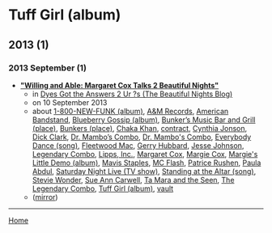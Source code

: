 # Tuff Girl (album)

## 2013 (1)

### 2013 September (1)

 - [**"Willing and Able: Margaret Cox Talks 2 Beautiful Nights"**](http://beautifulnightschitown.blogspot.com/2013/09/willing-and-able-margaret-cox-talks-2.html)
    - in [Dyes Got the Answers 2 Ur ?s (The Beautiful Nights Blog)](../../../publications/dyes-got-the-answers-2-ur-s-the-beautiful-nights-blog/index.md)
    - on 10 September 2013
    - about [1-800-NEW-FUNK (album)](../../../topics/album/1-800-new-funk/index.md), [A&M Records](../../../topics/a-m-records/index.md), [American Bandstand](../../../topics/american-bandstand/index.md), [Blueberry Gossip (album)](../../../topics/album/blueberry-gossip/index.md), [Bunker’s Music Bar and Grill (place)](../../../topics/place/bunker-s-music-bar-and-grill/index.md), [Bunkers (place)](../../../topics/place/bunkers/index.md), [Chaka Khan](../../../topics/chaka-khan/index.md), [contract](../../../topics/contract/index.md), [Cynthia Jonson](../../../topics/cynthia-jonson/index.md), [Dick Clark](../../../topics/dick-clark/index.md), [Dr. Mambo’s Combo](../../../topics/dr-mambo-s-combo/index.md), [Dr. Mambo's Combo](../../../topics/dr-mambo-s-combo/index.md), [Everybody Dance (song)](../../../topics/song/everybody-dance/index.md), [Fleetwood Mac](../../../topics/fleetwood-mac/index.md), [Gerry Hubbard](../../../topics/gerry-hubbard/index.md), [Jesse Johnson](../../../topics/jesse-johnson/index.md), [Legendary Combo](../../../topics/legendary-combo/index.md), [Lipps, Inc.](../../../topics/lipps-inc/index.md), [Margaret Cox](../../../topics/margaret-cox/index.md), [Margie Cox](../../../topics/margie-cox/index.md), [Margie's Little Demo (album)](../../../topics/album/margie-s-little-demo/index.md), [Mavis Staples](../../../topics/mavis-staples/index.md), [MC Flash](../../../topics/mc-flash/index.md), [Patrice Rushen](../../../topics/patrice-rushen/index.md), [Paula Abdul](../../../topics/paula-abdul/index.md), [Saturday Night Live (TV show)](../../../topics/tv-show/saturday-night-live/index.md), [Standing at the Altar (song)](../../../topics/song/standing-at-the-altar/index.md), [Stevie Wonder](../../../topics/stevie-wonder/index.md), [Sue Ann Carwell](../../../topics/sue-ann-carwell/index.md), [Ta Mara and the Seen](../../../topics/ta-mara-and-the-seen/index.md), [The Legendary Combo](../../../topics/the-legendary-combo/index.md), [Tuff Girl (album)](../../../topics/album/tuff-girl/index.md), [vault](../../../topics/vault/index.md)
    - ([mirror](https://web.archive.org/web/*/http://beautifulnightschitown.blogspot.com/2013/09/willing-and-able-margaret-cox-talks-2.html))

----

[Home](../index.md)
